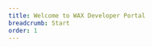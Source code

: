 ```yaml
---
title: Welcome to WAX Developer Portal
breadcrumb: Start
order: 1
---
```


<ContentColumns :ltr="false">
  <template v-slot:first>
    <div>
      <h1>WAX Developer Portal</h1>
      <p>Our mission is to empower developers like you to build innovative applications, NFT marketplaces, decentralized finance (DeFi) tools, and community-driven experiences on the WAX blockchain. With user-friendly infrastructure, robust technical capabilities, and a thriving community, WAX provides the perfect environment to turn your ideas into reality.
      </p>
      <p>
      Inside the WAX Developer Portal, you'll find a wealth of resources to guide you on your development journey. From detailed documentation and tutorials to practical examples and best practices, we've got you covered. Explore the core concepts of the WAX blockchain, learn about its consensus mechanism, understand the role of the WAXP token, and discover how to leverage WAX governance and interoperability features.
      </p>
    </div>
  </template>
  <template v-slot:second>
    <div>
      <br>
      <br>
      <br>
      <ImageWithAspect src="/assets/images/front-cube.png" />
    </div>
  </template>
</ContentColumns>

<ContentLinks>
  <template v-slot:content>
    <h1>LEARN</h1>
    <p>Expand your understanding of blockchain technology and the intricacies of the WAX ecosystem. Discover the mechanics behind the WAX consensus, explore smart contract development, and master essential tools like Cloud Wallet . Dive into our curated resources and empower yourself with in-depth knowledge to navigate the world of blockchain with confidence.</p>
  </template>
  <template v-slot:items>
    <ContentLinkItem href="/learn/about-wax/" text="About WAX" />
    <ContentLinkItem href="/build/cloud-wallet/" text="My Cloud Wallet" />
  </template>
</ContentLinks>

<ContentLinks>
  <template v-slot:content>
    <h1>BUILD</h1>
    <p>Ignite your development skills with the Build section. Dive into Smart Contract and dApp development, leverage powerful ecosystem tools, and unleash your creativity with comprehensive guides, tutorials, and resources. Build innovative blockchain applications and bring your ideas to life on the WAX platform.</p>
  </template>
  <template v-slot:items>
    <ContentLinkItem href="/build/dapp-development/docker-setup/" text="Run WAX on Docker - Quickstart" />
    <ContentLinkItem href="/build/dapp-development/wax-blockchain-setup/" text="Run WAX natively" />
    <ContentLinkItem href="/build/dapp-development/wax-cdt/" text="Learn about the WAX Contract Development Toolkit (WAX-CDT)" />
    <ContentLinkItem href="/build/dapp-development/setup-local-dapp-environment/" text="Set Up a Local dApp Environment" />
    <ContentLinkItem href="/build/dapp-development/smart-contract-quickstart/" text="Smart Contract Quickstart" />
    <ContentLinkItem href="/build/api-reference/rpc_api" text="WAX RPC API" />
    <ContentLinkItem href="/build/api-reference/cdt_api" text="WAX-CDT API" />
  </template>
</ContentLinks>

<ContentLinks>
  <template v-slot:content>
    <h1>OPERATE</h1>
    <p>Elevate your blockchain operations with the Operate section. Master the art of managing blockchain infrastructure, explore node operation, and provision essential APIs. Enhance security, optimize performance, and ensure the seamless operation of your WAX ecosystem. Harness the power of operating blockchain with our comprehensive guides and resources.</p>
  </template>
  <template v-slot:items>
    <ContentLinkItem href="/operate/wax-bp/" text="Node Operator Basics" />
    <ContentLinkItem href="/operate/atomic-assets/" text="Setup and Run your own Atomic Assets API" />
    <ContentLinkItem href="/operate/wax-infrastructure/" text="In-Depth Guides for Node and API operators" />
  </template>
</ContentLinks>

<ContentLinks>
  <template v-slot:content>
    <h1>CREATE</h1>
    <p>Unleash your creativity in the Create section. Discover the tools and possibilities of the WAX blockchain to launch digital assets, NFTs, and community-powered tools. Learn about creation tools, marketplaces, DeFi options, and more to enrich and engage your community. Bring your vision to life on the WAX platform.</p>
  </template>
  <template v-slot:items>
    <ContentLinkItem href="/create/awesome-wax/" text="Awesome WAX" />
    <ContentLinkItem href="/create/docs/" text="Help us improve the docs!" />
  </template>
</ContentLinks>

<ChildTableOfContents :max="2" title="More inside this section" />

